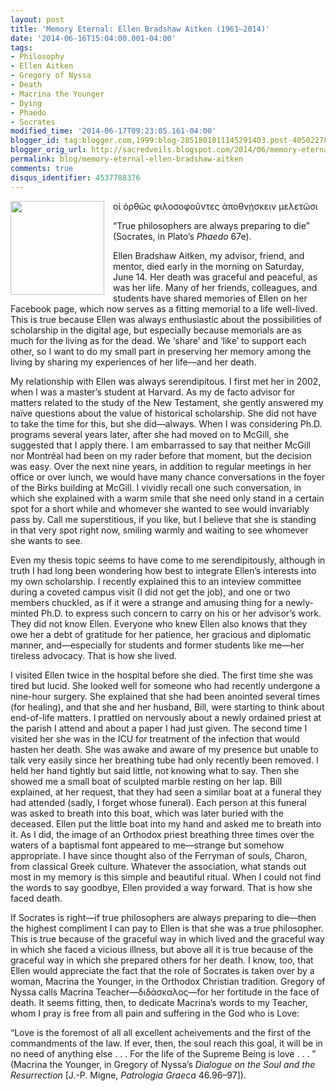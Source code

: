 ```yaml
---
layout: post
title: 'Memory Eternal: Ellen Bradshaw Aitken (1961–2014)'
date: '2014-06-16T15:04:00.001-04:00'
tags:
- Philosophy
- Ellen Aitken
- Gregory of Nyssa
- Death
- Macrina the Younger
- Dying
- Phaedo
- Socrates
modified_time: '2014-06-17T09:23:05.161-04:00'
blogger_id: tag:blogger.com,1999:blog-2851801011145291403.post-4050227880071404881
blogger_orig_url: http://sacredveils.blogspot.com/2014/06/memory-eternal-ellen-aitken-19612014.html
permalink: blog/memory-eternal-ellen-bradshaw-aitken
comments: true
disqus_identifier: 4537788376
---
```


<img style="float: left; width: 150px; margin-right: 1em;" title="" src="http://publications.mcgill.ca/reporter/files/2014/06/aitken_090826-111252-5232.web_.jpg" alt="" width="" height="" border="0">

οἱ ὀρθῶς φιλοσοφοῦντες ἀποθνῄσκειν μελετῶσι

“True philosophers are always preparing to die” (Socrates, in Plato’s *Phaedo* 67e).

<!--excerpt.start-->Ellen Bradshaw Aitken, my advisor, friend, and mentor, died early in the morning on Saturday, June 14. Her death was graceful and peaceful, as was her life.<!--excerpt.end--> Many of her friends, colleagues, and students have shared memories of Ellen on her Facebook page, which now serves as a fitting memorial to a life well-lived. This is true because Ellen was always enthusiastic about the possibilities of scholarship in the digital age, but especially because memorials are as much for the living as for the dead. We ‘share’ and ‘like’ to support each other, so I want to do my small part in preserving her memory among the living by sharing my experiences of her life—and her death.

My relationship with Ellen was always serendipitous. I first met her in 2002, when I was a master’s student at Harvard. As my de facto advisor for matters related to the study of the New Testament, she gently answered my naïve questions about the value of historical scholarship. She did not have to take the time for this, but she did—always. When I was considering Ph.D. programs several years later, after she had moved on to McGill, she suggested that I apply there. I am embarrassed to say that neither McGill nor Montréal had been on my rader before that moment, but the decision was easy. Over the next nine years, in addition to regular meetings in her office or over lunch, we would have many chance conversations in the foyer of the Birks building at McGill. I vividly recall one such conversation, in which she explained with a warm smile that she need only stand in a certain spot for a short while and whomever she wanted to see would invariably pass by. Call me superstitious, if you like, but I believe that she is standing in that very spot right now, smiling warmly and waiting to see whomever she wants to see.

Even my thesis topic seems to have come to me serendipitously, although in truth I had long been wondering how best to integrate Ellen’s interests into my own scholarship. I recently explained this to an inteview committee during a coveted campus visit (I did not get the job), and one or two members chuckled, as if it were a strange and amusing thing for a newly-minted Ph.D. to express such concern to carry on his or her advisor’s work. They did not know Ellen. Everyone who knew Ellen also knows that they owe her a debt of gratitude for her patience, her gracious and diplomatic manner, and—especially for students and former students like me—her tireless advocacy. That is how she lived.

I visited Ellen twice in the hospital before she died. The first time she was tired but lucid. She looked well for someone who had recently undergone a nine-hour surgery. She explained that she had been anointed several times (for healing), and that she and her husband, Bill, were starting to think about end-of-life matters. I prattled on nervously about a newly ordained priest at the parish I attend and about a paper I had just given. The second time I visited her she was in the ICU for treatment of the infection that would hasten her death. She was awake and aware of my presence but unable to talk very easily since her breathing tube had only recently been removed. I held her hand tightly but said little, not knowing what to say. Then she showed me a small boat of sculpted marble resting on her lap. Bill explained, at her request, that they had seen a similar boat at a funeral they had attended (sadly, I forget whose funeral). Each person at this funeral was asked to breath into this boat, which was later buried with the deceased. Ellen put the little boat into my hand and asked me to breath into it. As I did, the image of an Orthodox priest breathing three times over the waters of a baptismal font appeared to me—strange but somehow appropriate. I have since thought also of the Ferryman of souls, Charon, from classical Greek culture. Whatever the association, what stands out most in my memory is this simple and beautiful ritual. When I could not find the words to say goodbye, Ellen provided a way forward. That is how she faced death.

If Socrates is right—if true philosophers are always preparing to die—then the highest compliment I can pay to Ellen is that she was a true philosopher. This is true because of the graceful way in which lived and the graceful way in which she faced a vicious illness, but above all it is true because of the graceful way in which she prepared others for her death. I know, too, that Ellen would appreciate the fact that the role of Socrates is taken over by a woman, Macrina the Younger, in the Orthodox Christian tradition. Gregory of Nyssa calls Macrina Teacher—διδάσκαλος—for her fortitude in the face of death. It seems fitting, then, to dedicate Macrina’s words to my Teacher, whom I pray is free from all pain and suffering in the God who is Love:

“Love is the foremost of all all excellent acheivements and the first of the commandments of the law. If ever, then, the soul reach this goal, it will be in no need of anything else&nbsp;.&nbsp;.&nbsp;. For the life of the Supreme Being is love .&nbsp;.&nbsp;.&nbsp;” (Macrina the Younger, in Gregory of Nyssa’s *Dialogue on the Soul and the Resurrection* [J.-P. Migne, *Patrologia Graeca* 46.96–97]).